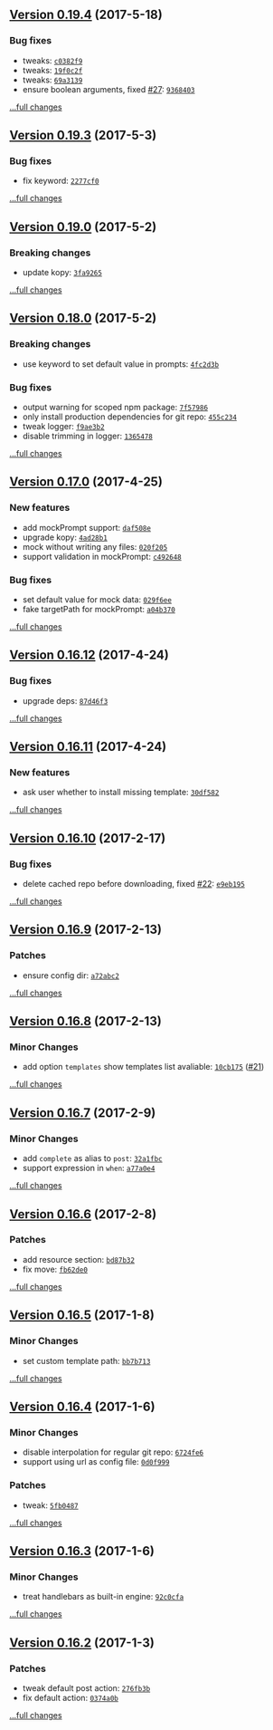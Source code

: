## [Version 0.19.4](https://github.com/egoist/sao/releases/tag/v0.19.4) (2017-5-18)

### Bug fixes

- tweaks: [`c0382f9`](https://github.com/egoist/sao/commit/c0382f9)
- tweaks: [`19f0c2f`](https://github.com/egoist/sao/commit/19f0c2f)
- tweaks: [`69a3139`](https://github.com/egoist/sao/commit/69a3139)
- ensure boolean arguments, fixed [#27](https://github.com/egoist/sao/issues/27): [`9368403`](https://github.com/egoist/sao/commit/9368403)

[...full changes](https://github.com/egoist/sao/compare/v0.19.3...v0.19.4)

## [Version 0.19.3](https://github.com/egoist/sao/releases/tag/v0.19.3) (2017-5-3)

### Bug fixes

- fix keyword: [`2277cf0`](https://github.com/egoist/sao/commit/2277cf0)

[...full changes](https://github.com/egoist/sao/compare/v0.19.2...v0.19.3)

## [Version 0.19.0](https://github.com/egoist/sao/releases/tag/v0.19.0) (2017-5-2)

### Breaking changes

- update kopy: [`3fa9265`](https://github.com/egoist/sao/commit/3fa9265)

[...full changes](https://github.com/egoist/sao/compare/v0.18.0...v0.19.0)

## [Version 0.18.0](https://github.com/egoist/sao/releases/tag/v0.18.0) (2017-5-2)

### Breaking changes

- use keyword to set default value in prompts: [`4fc2d3b`](https://github.com/egoist/sao/commit/4fc2d3b)

### Bug fixes

- output warning for scoped npm package: [`7f57986`](https://github.com/egoist/sao/commit/7f57986)
- only install production dependencies for git repo: [`455c234`](https://github.com/egoist/sao/commit/455c234)
- tweak logger: [`f9ae3b2`](https://github.com/egoist/sao/commit/f9ae3b2)
- disable trimming in logger: [`1365478`](https://github.com/egoist/sao/commit/1365478)

[...full changes](https://github.com/egoist/sao/compare/v0.17.0...v0.18.0)

## [Version 0.17.0](https://github.com/egoist/sao/releases/tag/v0.17.0) (2017-4-25)

### New features

- add mockPrompt support: [`daf508e`](https://github.com/egoist/sao/commit/daf508e)
- upgrade kopy: [`4ad28b1`](https://github.com/egoist/sao/commit/4ad28b1)
- mock without writing any files: [`020f205`](https://github.com/egoist/sao/commit/020f205)
- support validation in mockPrompt: [`c492648`](https://github.com/egoist/sao/commit/c492648)

### Bug fixes

- set default value for mock data: [`029f6ee`](https://github.com/egoist/sao/commit/029f6ee)
- fake targetPath for mockPrompt: [`a04b370`](https://github.com/egoist/sao/commit/a04b370)

[...full changes](https://github.com/egoist/sao/compare/v0.16.12...v0.17.0)

## [Version 0.16.12](https://github.com/egoist/sao/releases/tag/v0.16.12) (2017-4-24)

### Bug fixes

- upgrade deps: [`87d46f3`](https://github.com/egoist/sao/commit/87d46f3)

[...full changes](https://github.com/egoist/sao/compare/v0.16.11...v0.16.12)

## [Version 0.16.11](https://github.com/egoist/sao/releases/tag/v0.16.11) (2017-4-24)

### New features

- ask user whether to install missing template: [`30df582`](https://github.com/egoist/sao/commit/30df582)

[...full changes](https://github.com/egoist/sao/compare/v0.16.10...v0.16.11)

## [Version 0.16.10](https://github.com/egoist/sao/releases/tag/v0.16.10) (2017-2-17)

### Bug fixes

- delete cached repo before downloading, fixed [#22](https://github.com/egoist/sao/issues/22): [`e9eb195`](https://github.com/egoist/sao/commit/e9eb195)

[...full changes](https://github.com/egoist/sao/compare/v0.16.9...v0.16.10)

## [Version 0.16.9](https://github.com/egoist/sao/releases/tag/v0.16.9) (2017-2-13)

### Patches

- ensure config dir: [`a72abc2`](https://github.com/egoist/sao/commit/a72abc2)

[...full changes](https://github.com/egoist/sao/compare/v0.16.8...v0.16.9)

## [Version 0.16.8](https://github.com/egoist/sao/releases/tag/v0.16.8) (2017-2-13)

### Minor Changes

- add option `templates` show templates list avaliable: [`10cb175`](https://github.com/egoist/sao/commit/10cb175) ([#21](https://github.com/egoist/sao/issues/21))

[...full changes](https://github.com/egoist/sao/compare/v0.16.7...v0.16.8)

## [Version 0.16.7](https://github.com/egoist/sao/releases/tag/v0.16.7) (2017-2-9)

### Minor Changes

- add `complete` as alias to `post`: [`32a1fbc`](https://github.com/egoist/sao/commit/32a1fbc)
- support expression in `when`: [`a77a0e4`](https://github.com/egoist/sao/commit/a77a0e4)

[...full changes](https://github.com/egoist/sao/compare/v0.16.6...v0.16.7)

## [Version 0.16.6](https://github.com/egoist/sao/releases/tag/v0.16.6) (2017-2-8)

### Patches

- add resource section: [`bd87b32`](https://github.com/egoist/sao/commit/bd87b32)
- fix move: [`fb62de0`](https://github.com/egoist/sao/commit/fb62de0)

[...full changes](https://github.com/egoist/sao/compare/v0.16.5...v0.16.6)

## [Version 0.16.5](https://github.com/egoist/sao/releases/tag/v0.16.5) (2017-1-8)

### Minor Changes

- set custom template path: [`bb7b713`](https://github.com/egoist/sao/commit/bb7b713)

[...full changes](https://github.com/egoist/sao/compare/v0.16.4...v0.16.5)

## [Version 0.16.4](https://github.com/egoist/sao/releases/tag/v0.16.4) (2017-1-6)

### Minor Changes

- disable interpolation for regular git repo: [`6724fe6`](https://github.com/egoist/sao/commit/6724fe6)
- support using url as config file: [`0d0f999`](https://github.com/egoist/sao/commit/0d0f999)

### Patches

- tweak: [`5fb0487`](https://github.com/egoist/sao/commit/5fb0487)

[...full changes](https://github.com/egoist/sao/compare/v0.16.3...v0.16.4)

## [Version 0.16.3](https://github.com/egoist/sao/releases/tag/v0.16.3) (2017-1-6)

### Minor Changes

- treat handlebars as built-in engine: [`92c0cfa`](https://github.com/egoist/sao/commit/92c0cfa)

[...full changes](https://github.com/egoist/sao/compare/v0.16.2...v0.16.3)

## [Version 0.16.2](https://github.com/egoist/sao/releases/tag/v0.16.2) (2017-1-3)

### Patches

- tweak default post action: [`276fb3b`](https://github.com/egoist/sao/commit/276fb3b)
- fix default action: [`0374a0b`](https://github.com/egoist/sao/commit/0374a0b)

[...full changes](https://github.com/egoist/sao/compare/v0.16.1...v0.16.2)

